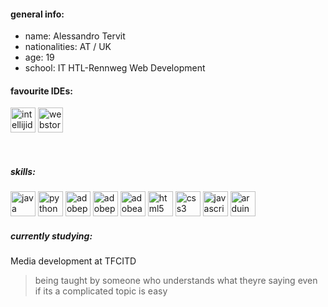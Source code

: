 #### general info:
- name:‏‏‎‎ Alessandro Tervit
- nationalities: 󠁧AT / UK
- age:‎  19
- school: ‎‏‏‎IT HTL-Rennweg Web Development
  
#### favourite IDEs:
 [<img src='https://cdn.jsdelivr.net/npm/simple-icons@3.0.1/icons/intellijidea.svg' alt='intellijidea' height='40'>](https://www.jetbrains.com/idea/) [<img src='https://cdn.jsdelivr.net/npm/simple-icons@3.0.1/icons/webstorm.svg' alt='webstorm' height='40'>](https://www.jetbrains.com/webstorm/)

‎‎
‎
##### skills:
[<img src='https://cdn.jsdelivr.net/npm/simple-icons@3.0.1/icons/java.svg' alt='java' height='40'>](https://www.codecademy.com/resources/blog/what-is-java-used-for/)  [<img src='https://cdn.jsdelivr.net/npm/simple-icons@3.0.1/icons/python.svg' alt='python' height='40'>](https://www.codecademy.com/resources/blog/what-is-python-used-for/)  [<img src='https://cdn.jsdelivr.net/npm/simple-icons@3.0.1/icons/adobephotoshop.svg' alt='adobephotoshop' height='40'>](https://www.adobe.com/at/products/photoshop.html)  [<img src='https://cdn.jsdelivr.net/npm/simple-icons@3.0.1/icons/adobepremierepro.svg' alt='adobepremierepro' height='40'>](https://www.adobe.com/at/products/premiere.html)  [<img src='https://cdn.jsdelivr.net/npm/simple-icons@3.0.1/icons/adobeaftereffects.svg' alt='adobeaftereffects' height='40'>](https://www.adobe.com/at/products/aftereffects.html)  [<img src='https://cdn.jsdelivr.net/npm/simple-icons@3.0.1/icons/html5.svg' alt='html5' height='40'>](https://developer.mozilla.org/en-US/docs/Learn/Getting_started_with_the_web/HTML_basics)  [<img src='https://cdn.jsdelivr.net/npm/simple-icons@3.0.1/icons/css3.svg' alt='css3' height='40'>](https://developer.mozilla.org/en-US/docs/Learn/CSS/First_steps/What_is_CSS)  [<img src='https://cdn.jsdelivr.net/npm/simple-icons@3.0.1/icons/javascript.svg' alt='javascript' height='40'>](https://developer.mozilla.org/en-US/docs/Learn/JavaScript/First_steps/What_is_JavaScript )  [<img src='https://cdn.jsdelivr.net/npm/simple-icons@3.0.1/icons/arduino.svg' alt='arduino' height='40'>](https://docs.arduino.cc/learn/starting-guide/whats-arduino)
‎‎‎‎‎‎‎
‎
##### currently studying:
Media development at TFCITD
> being taught by someone who understands what theyre saying even if its a complicated topic is easy
